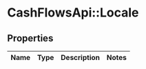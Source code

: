 # CashFlowsApi::Locale

## Properties
Name | Type | Description | Notes
------------ | ------------- | ------------- | -------------

